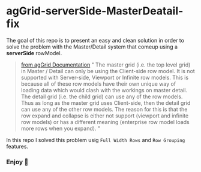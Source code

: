 # agGrid-serverSide-MasterDeatail-fix 
    
The goal of this repo is to present an easy and clean solution in order to solve the problem with the Master/Detail system that comeup using a **serverSide** rowModel.

> [from agGrid Documentation](https://www.ag-grid.com/javascript-grid-master-detail/#row-models) " The master grid (i.e. the top level grid) in Master / Detail can only be using the Client-side row model. It is not supported with Server-side, Viewport or Infinite row models. This is because all of these row models have their own unique way of loading data which would clash with the workings on master detail. The detail grid (i.e. the child grid) can use any of the row models. Thus as long as the master grid uses Client-side, then the detail grid can use any of the other row models. The reason for this is that the row expand and collapse is either not support (viewport and infinite row models) or has a different meaning (enterprise row model loads more rows when you expand). "
    
In this repo I solved this problem usig `Full Width Rows` and `Row Grouping` features.

### Enjoy 🖖
